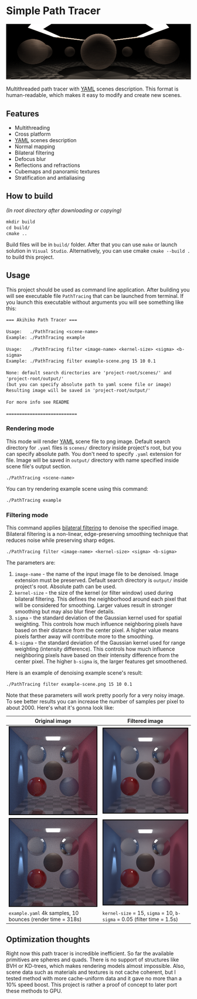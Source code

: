 # Simple Path Tracer
![banner](output/readme/banner.png)

Multithreaded path tracer with [YAML](https://yaml.org/) scenes description. 
This format is human-readable, which makes it easy to modify and create new scenes. 

## Features
- Multithreading
- Cross platform
- [YAML](https://yaml.org/) scenes description
- Normal mapping
- Bilateral filtering
- Defocus blur
- Reflections and refractions
- Cubemaps and panoramic textures
- Stratification and antialiasing

## How to build
*(In root directory after downloading or copying)*
```
mkdir build
cd build/
cmake ..
```
Build files will be in `build/` folder. 
After that you can use `make` or launch solution in `Visual Studio`. 
Alternatively, you can use cmake `cmake --build .` to build this project.

## Usage
This project should be used as command line application. 
After building you will see executable file `PathTracing` that can be launched from terminal. 
If you launch this executable without arguments you will see something like this:
```
=== Akihiko Path Tracer ===

Usage:   ./PathTracing <scene-name>
Example: ./PathTracing example

Usage:   ./PathTracing filter <image-name> <kernel-size> <sigma> <b-sigma>
Example: ./PathTracing filter example-scene.png 15 10 0.1

None: default search directories are 'project-root/scenes/' and 'project-root/output/'
(but you can specify absolute path to yaml scene file or image)
Resulting image will be saved in 'project-root/output/'

For more info see README

===========================
```
### Rendering mode
This mode will render [YAML](https://yaml.org/) scene file to png image. 
Default search directory for `.yaml` files is `scenes/` directory inside project's root, 
but you can specify absolute path. 
You don't need to specify `.yaml` extension for file. 
Image will be saved in `output/` directory with name specified inside scene file's output section.
```
./PathTracing <scene-name>
```

You can try rendering example scene using this command: 
```
./PathTracing example
```

### Filtering mode
This command applies [bilateral filtering](https://en.wikipedia.org/wiki/Bilateral_filter) 
to denoise the specified image. 
Bilateral filtering is a non-linear, edge-preserving smoothing technique that reduces noise 
while preserving sharp edges.
```
./PathTracing filter <image-name> <kernel-size> <sigma> <b-sigma>
```
The parameters are:
1) `image-name` - the name of the input image file to be denoised. Image extension must be preserved. 
Default search directory is `output/` inside project's root. Absolute path can be used.
2) `kernel-size` - the size of the kernel (or filter window) used during bilateral filtering. 
This defines the neighborhood around each pixel that will be considered for smoothing. 
Larger values result in stronger smoothing but may also blur finer details.
3) `sigma` - the standard deviation of the Gaussian kernel used for spatial weighting. 
This controls how much influence neighboring pixels have based on their distance from the center pixel. 
A higher value means pixels farther away will contribute more to the smoothing.
4) `b-sigma` - the standard deviation of the Gaussian kernel used for range weighting (intensity difference). 
This controls how much influence neighboring pixels have based on their intensity difference from the center pixel. 
The higher `b-sigma` is, the larger features get smoothened.

Here is an example of denoising example scene's result:
```
./PathTracing filter example-scene.png 15 10 0.1
```
Note that these parameters will work pretty poorly for a very noisy image.
To see better results you can increase the number of samples per pixel to about 2000. 
Here's what it's gonna look like: 

| Original image | Filtered image |
| -------------- | -------------- | 
| <img src='output/readme/filter-original.png' width='400px' /> | <img src='output/readme/filter-filtered.png' width='400px' /> |
| ![original](output/readme/filter-original.png) | ![filtered](output/readme/filter-filtered.png) |
| `example.yaml` 4k samples, 10 bounces (render time = 318s) | `kernel-size` = 15, `sigma` = 10, `b-sigma` = 0.05 (filter time = 1.5s) |



## Optimization thoughts
Right now this path tracer is incredible inefficient. 
So far the available primitives are spheres and quads. 
There is no support of structures like BVH or KD-trees, which makes rendering models almost impossible. 
Also, scene data such as materials and textures is not cache coherent, 
but I tested method with more cache-uniform data and it gave no more than a 10% speed boost. 
This project is rather a proof of concept to later port these methods to GPU.